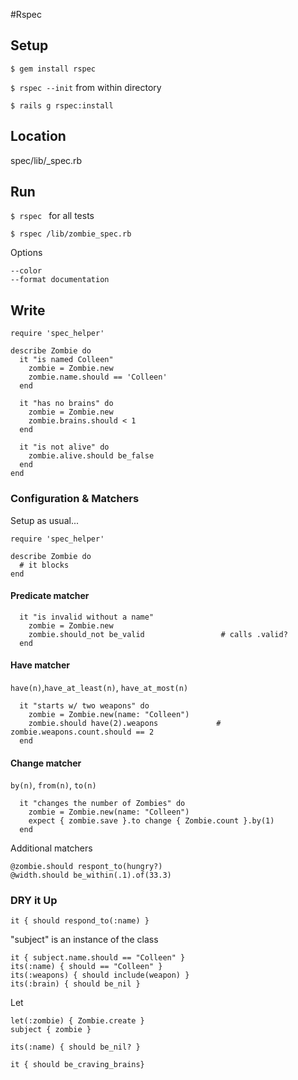 #Rspec


## Setup 
`$ gem install rspec`

`$ rspec --init` from within directory

`$ rails g rspec:install`

## Location
spec/lib/<name>_spec.rb


## Run

`$ rspec ` for all tests

`$ rspec /lib/zombie_spec.rb`

Options

```
--color
--format documentation
```


## Write

```
require 'spec_helper'

describe Zombie do
  it "is named Colleen"
  	zombie = Zombie.new
  	zombie.name.should == 'Colleen'
  end
  
  it "has no brains" do
    zombie = Zombie.new
    zombie.brains.should < 1
  end
  
  it "is not alive" do
  	zombie.alive.should be_false
  end
end
```

### Configuration & Matchers
Setup as usual...

```
require 'spec_helper'

describe Zombie do
  # it blocks
end
```

#### Predicate matcher

```
  it "is invalid without a name"
  	zombie = Zombie.new
  	zombie.should_not be_valid                 # calls .valid?
  end
```

#### Have matcher

`have(n)`,`have_at_least(n)`, `have_at_most(n)`

```  
  it "starts w/ two weapons" do
    zombie = Zombie.new(name: "Colleen")
    zombie.should have(2).weapons             # zombie.weapons.count.should == 2 
  end
```


#### Change matcher

`by(n)`, `from(n)`, `to(n)`

```  
  it "changes the number of Zombies" do
  	zombie = Zombie.new(name: "Colleen")
  	expect { zombie.save }.to change { Zombie.count }.by(1)
  end
```

Additional matchers

```
@zombie.should respont_to(hungry?)
@width.should be_within(.1).of(33.3)
```


### DRY it Up

```
it { should respond_to(:name) }
```

"subject" is an instance of the class

```
it { subject.name.should == "Colleen" }
its(:name) { should == "Colleen" } 
its(:weapons) { should include(weapon) }
its(:brain) { should be_nil }
```

Let

```
let(:zombie) { Zombie.create }
subject { zombie }

its(:name) { should be_nil? }

it { should be_craving_brains} 
```





































